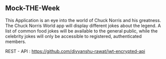 ## Mock-THE-Week

This Application is an eye into the world of Chuck Norris and his greatness.
The Chuck Norris World app will display different jokes about the legend.
A list of common food jokes will be available to the general public, while the celebrity jokes will only be accessible to registered, authenticated members.


REST - API :
https://github.com/divyanshu-rawat/jwt-encrypted-api

